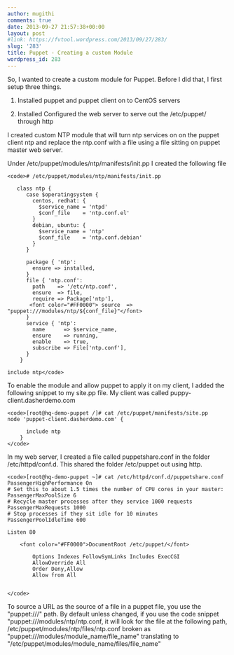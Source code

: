 ```yaml
---
author: mugithi
comments: true
date: 2013-09-27 21:57:38+00:00
layout: post
#link: https://fvtool.wordpress.com/2013/09/27/283/
slug: '283'
title: Puppet - Creating a custom Module
wordpress_id: 283
---
```


So, I wanted to create a custom module for Puppet. Before I did that, I first setup three things. 



	
  1. Installed puppet and puppet client on to CentOS servers

    
  2. Installed Configured the web server to serve out the /etc/puppet/ through http 




I created custom NTP module that will turn ntp services on on the puppet client ntp and replace the ntp.conf with a file using a file sitting on puppet master web server.

Under /etc/puppet/modules/ntp/manifests/init.pp I created the following file


    
    <code># /etc/puppet/modules/ntp/manifests/init.pp
    
       class ntp {
          case $operatingsystem {
            centos, redhat: {
              $service_name = 'ntpd'
              $conf_file    = 'ntp.conf.el'
            }
            debian, ubuntu: {
              $service_name = 'ntp'
              $conf_file    = 'ntp.conf.debian'
            }
          }
    
          package { 'ntp':
            ensure => installed,
          }
          file { 'ntp.conf':
            path    => '/etc/ntp.conf',
            ensure  => file,
            require => Package['ntp'],
           <font color="#FF0000"> source  => "puppet:///modules/ntp/${conf_file}"</font>
          }
          service { 'ntp':
            name      => $service_name,
            ensure    => running,
            enable    => true,
            subscribe => File['ntp.conf'],
          }
        }
    
    include ntp</code>



To enable the module and allow puppet to apply it on my client, I added the following snippet to my site.pp file. My client was called puppy-client.dasherdemo.com


    
    <code>[root@hq-demo-puppet /]# cat /etc/puppet/manifests/site.pp
    node 'puppet-client.dasherdemo.com' {
    
          include ntp
        }
    </code>



In my web server, I created a file called puppetshare.conf in the folder /etc/httpd/conf.d. This shared the folder /etc/puppet out using http.


    
    <code>[root@hq-demo-puppet ~]# cat /etc/httpd/conf.d/puppetshare.conf
    PassengerHighPerformance On
    # Set this to about 1.5 times the number of CPU cores in your master:
    PassengerMaxPoolSize 6
    # Recycle master processes after they service 1000 requests
    PassengerMaxRequests 1000
    # Stop processes if they sit idle for 10 minutes
    PassengerPoolIdleTime 600
    
    Listen 80
    
        <font color="#FF0000">DocumentRoot /etc/puppet/</font>
        
            Options Indexes FollowSymLinks Includes ExecCGI
            AllowOverride All
            Order Deny,Allow
            Allow from All
        
    
    </code>



To source a URL as the source of a file in a puppet file, you use the "puppet:///" path. By default unless changed, if you use the code snippet "puppet:///modules/ntp/ntp.conf, it will look for the file at the following path, /etc/puppet/modules/ntp/files/ntp.conf broken as "puppet:///modules/module_name/file_name" translating to "/etc/puppet/modules/module_name/files/file_name"
